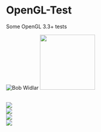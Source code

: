 # OpenGL-Test
Some OpenGL 3.3+ tests

![Bob Widlar](http://asset-7.soupcdn.com/asset/7122/8122_7e02_689.jpeg "Bob Widlar") <!-- .element height="30%" width="30%" -->
<img src="http://asset-7.soupcdn.com/asset/7122/8122_7e02_689.jpeg" width="150">

<br>
<img src="http://s1.dmcdn.net/gunHY/1280x720-y-w.jpg">
<br>
<img src="https://i.warosu.org/data/g/img/0474/64/1428741181274.png">
<br>
<img src="http://www.cartoon-clipart.co/amp/images/spongebob-squidward-patrick.png">
<br>
<img src="http://3.bp.blogspot.com/-Hcu-XlyFajk/VZuwhikOrHI/AAAAAAAABz4/QzZSC1m11bc/s1600/11667978_1611424485800447_407066884_n.jpg">
<br>
